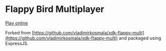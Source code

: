 # Flappy Bird Multiplayer

[Play online](https://protected-hollows-7891.herokuapp.com/)

Forked from [https://github.com/vladimirkosmala/xdk-flappy-multi](https://github.com/vladimirkosmala/xdk-flappy-multi) and packaged using ExpressJS.